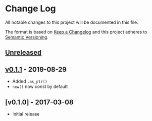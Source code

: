 # Change Log

All notable changes to this project will be documented in this file.

The format is based on [Keep a Changelog](http://keepachangelog.com/)
and this project adheres to [Semantic Versioning](http://semver.org/).

## [Unreleased]

## [v0.1.1] - 2019-08-29

- Added `.as_ptr()`
- `new()` now const by default

## [v0.1.0] - 2017-03-08

- Initial release

[Unreleased]: https://github.com/japaric/vcell/compare/v0.1.1...HEAD
[v0.1.1]: https://github.com/japaric/vcell/compare/v0.1.0...v0.1.1
